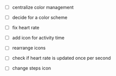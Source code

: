 - [ ] centralize color management
- [ ] decide for a color scheme
- [ ] fix heart rate
- [ ] add icon for activity time
- [ ] rearrange icons
- [ ] check if heart rate is updated once per second
- [ ] change steps icon
 